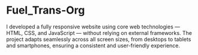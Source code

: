 # Fuel_Trans-Org
I developed a fully responsive website using core web technologies — HTML, CSS, and JavaScript — without relying on external frameworks. The project adapts seamlessly across all screen sizes, from desktops to tablets and smartphones, ensuring a consistent and user-friendly experience.
